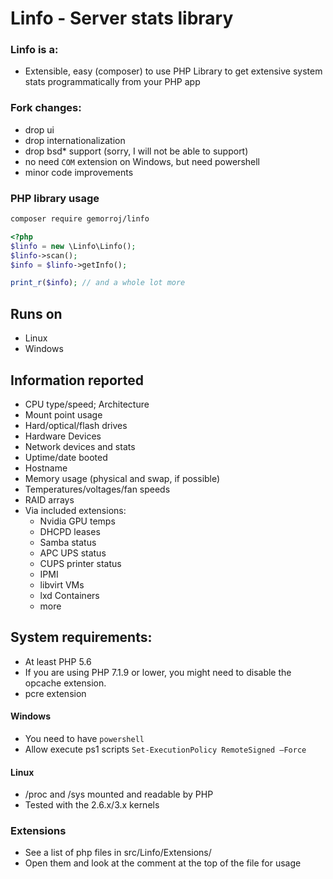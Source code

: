 # Linfo - Server stats library

### Linfo is a:
 - Extensible, easy (composer) to use PHP Library to get extensive system stats programmatically from your PHP app

### Fork changes:
- drop ui
- drop internationalization
- drop bsd* support (sorry, I will not be able to support)
- no need `COM` extension on Windows, but need powershell
- minor code improvements


### PHP library usage

```bash
composer require gemorroj/linfo
```

```php
<?php
$linfo = new \Linfo\Linfo();
$linfo->scan();
$info = $linfo->getInfo();

print_r($info); // and a whole lot more
```



## Runs on
 - Linux
 - Windows

## Information reported
 - CPU type/speed; Architecture
 - Mount point usage
 - Hard/optical/flash drives
 - Hardware Devices
 - Network devices and stats
 - Uptime/date booted
 - Hostname
 - Memory usage (physical and swap, if possible)
 - Temperatures/voltages/fan speeds
 - RAID arrays
 - Via included extensions:
   - Nvidia GPU temps
   - DHCPD leases
   - Samba status
   - APC UPS status
   - CUPS printer status
   - IPMI
   - libvirt VMs
   - lxd Containers
   - more

## System requirements:
 - At least PHP 5.6
 - If you are using PHP 7.1.9 or lower, you might need to disable the opcache extension.
 - pcre extension

#### Windows
 - You need to have `powershell`
 - Allow execute ps1 scripts `Set-ExecutionPolicy RemoteSigned –Force`

#### Linux
 - /proc and /sys mounted and readable by PHP
 - Tested with the 2.6.x/3.x kernels

### Extensions
 - See a list of php files in src/Linfo/Extensions/
 - Open them and look at the comment at the top of the file for usage
